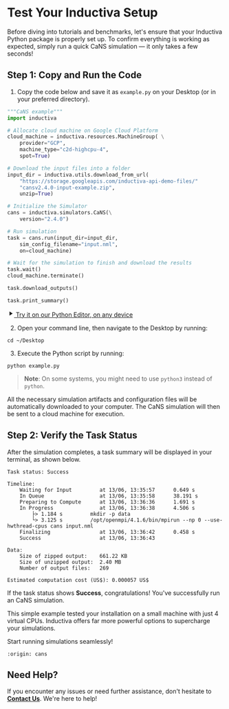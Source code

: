 # Test Your Inductiva Setup
Before diving into tutorials and benchmarks, let's ensure that your Inductiva Python package is properly set up. To confirm everything is working as expected, simply run a quick CaNS simulation — it only takes a few seconds!

## Step 1: Copy and Run the Code

1. Copy the code below and save it as `example.py` on your Desktop (or in your preferred directory).

```python
"""CaNS example"""
import inductiva

# Allocate cloud machine on Google Cloud Platform
cloud_machine = inductiva.resources.MachineGroup( \
    provider="GCP",
    machine_type="c2d-highcpu-4",
	spot=True)

# Download the input files into a folder
input_dir = inductiva.utils.download_from_url(
    "https://storage.googleapis.com/inductiva-api-demo-files/"
    "cansv2.4.0-input-example.zip",
    unzip=True)

# Initialize the Simulator
cans = inductiva.simulators.CaNS(\
    version="2.4.0")

# Run simulation
task = cans.run(input_dir=input_dir,
    sim_config_filename="input.nml",
    on=cloud_machine)

# Wait for the simulation to finish and download the results
task.wait()
cloud_machine.terminate()

task.download_outputs()

task.print_summary()
```

<a href="https://console-dev.inductiva.ai/editor?simulator_name=cans" class="try-playground-button" target="_blank">
  <svg class="icon" xmlns="http://www.w3.org/2000/svg" width="16" height="16" viewBox="0 0 24 24" fill="currentColor">
    <path d="M8 5v14l11-7z"/>
  </svg>
  Try it on our Python Editor, on any device
</a>

2. Open your command line, then navigate to the Desktop by running:

```
cd ~/Desktop
```

3. Execute the Python script by running:

```
python example.py
```

> **Note**: On some systems, you might need to use `python3` instead of `python`.

All the necessary simulation artifacts and configuration files will be automatically downloaded to your computer. The CaNS simulation will then be sent to a cloud machine for execution.

## Step 2: Verify the Task Status
After the simulation completes, a task summary will be displayed in your terminal, as shown below. 

```
Task status: Success

Timeline:
	Waiting for Input         at 13/06, 13:35:57      0.649 s
	In Queue                  at 13/06, 13:35:58      38.191 s
	Preparing to Compute      at 13/06, 13:36:36      1.691 s
	In Progress               at 13/06, 13:36:38      4.506 s
		├> 1.184 s         mkdir -p data
		└> 3.125 s         /opt/openmpi/4.1.6/bin/mpirun --np 0 --use-hwthread-cpus cans input.nml
	Finalizing                at 13/06, 13:36:42      0.458 s
	Success                   at 13/06, 13:36:43      

Data:
	Size of zipped output:    661.22 KB
	Size of unzipped output:  2.40 MB
	Number of output files:   269

Estimated computation cost (US$): 0.000057 US$
```

If the task status shows **Success**, congratulations! You've successfully run an CaNS simulation.

This simple example tested your installation on a small machine with just 4 virtual CPUs. Inductiva offers far more powerful options to supercharge your simulations.

Start running simulations seamlessly!

```{banner_small}
:origin: cans
```

## Need Help?
If you encounter any issues or need further assistance, don't hesitate to [**Contact Us**](mailto:support@inductiva.ai). We're here to help!

